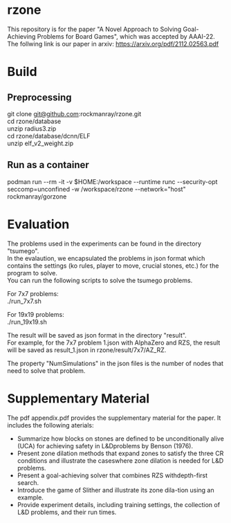 # rzone
This repository is for the paper "A Novel Approach to Solving Goal-Achieving Problems for Board Games", which was accepted by AAAI-22.
The follwing link is our paper in arxiv:
https://arxiv.org/pdf/2112.02563.pdf

# Build

## Preprocessing
git clone git@github.com:rockmanray/rzone.git \
cd rzone/database \
unzip radius3.zip \
cd rzone/database/dcnn/ELF \
unzip elf_v2_weight.zip 
 
## Run as a container
podman run --rm -it -v $HOME:/workspace --runtime runc --security-opt seccomp=unconfined -w /workspace/rzone --network="host" rockmanray/gorzone

# Evaluation
The problems used in the experiments can be found in the directory "tsumego". \
In the evalaution, we encapsulated the problems in json format which contains the settings (ko rules, player to move, crucial stones, etc.) for the program to solve. \
You can run the following scripts to solve the tsumego problems. 

For 7x7 problems: \
./run_7x7.sh 

For 19x19 problems: \
./run_19x19.sh 

The result will be saved as json format in the directory "result".  \
For example, for the 7x7 problem 1.json with AlphaZero and RZS, the result will be saved as result_1.json in rzone/result/7x7/AZ_RZ. 

The property "NumSimulations" in the json files is the number of nodes that need to solve that problem. 

# Supplementary Material
The pdf appendix.pdf provides the supplementary material for the paper.
It includes the following aterials:
* Summarize how blocks on stones are defined to be unconditionally alive (UCA) for achieving safety in L&Dproblems by Benson (1976).
*  Present zone dilation methods that expand zones to satisfy the three CR  conditions and illustrate the caseswhere zone dilation is needed for L&D problems.
*  Present a goal-achieving solver that combines RZS withdepth-first search.
*  Introduce the game of Slither and illustrate its zone dila-tion using an example.
*  Provide  experiment  details,  including  training  settings, the collection of L&D problems, and their run times. 